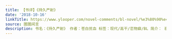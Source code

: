 ```yaml
---
title: 【书评】《持久严射》
date: '2018-10-16'
linkTitle: https://www.ylooper.com/novel-comments/bl-novel/%e3%80%90%e4%b9%a6%e8%af%84%e3%80%91%e3%80%8a%e6%8c%81%e4%b9%85%e4%b8%a5%e5%b0%84%e3%80%8b/
source: 圈圈闲言
description: 书名：《持久严射》 作者：苍白贫血 标签：现代/高干/恋物癖/BL 简介： 石久遇到了小时候的伙伴蒋云清，本想 [&#8230;]
---
```

